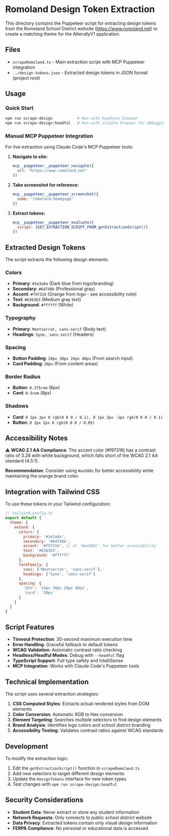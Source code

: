 # Romoland Design Token Extraction

This directory contains the Puppeteer script for extracting design tokens from the Romoland School District website (https://www.romoland.net) to create a matching theme for the AttendlyV1 application.

## Files

- `scrapeRomoland.ts` - Main extraction script with MCP Puppeteer integration
- `../design-tokens.json` - Extracted design tokens in JSON format (project root)

## Usage

### Quick Start
```bash
npm run scrape-design           # Run with headless browser
npm run scrape-design:headful   # Run with visible browser for debugging
```

### Manual MCP Puppeteer Integration

For live extraction using Claude Code's MCP Puppeteer tools:

1. **Navigate to site:**
   ```javascript
   mcp__puppeteer__puppeteer_navigate({
     url: "https://www.romoland.net"
   })
   ```

2. **Take screenshot for reference:**
   ```javascript
   mcp__puppeteer__puppeteer_screenshot({
     name: "romoland-homepage"
   })
   ```

3. **Extract tokens:**
   ```javascript
   mcp__puppeteer__puppeteer_evaluate({
     script: [GET_EXTRACTION_SCRIPT_FROM_getExtractionScript()]
   })
   ```

## Extracted Design Tokens

The script extracts the following design elements:

### Colors
- **Primary**: `#1e3a8a` (Dark blue from logo/branding)
- **Secondary**: `#64748b` (Professional gray)
- **Accent**: `#f97316` (Orange from logo - see accessibility note)
- **Text**: `#636363` (Medium gray text)
- **Background**: `#ffffff` (White)

### Typography
- **Primary**: `Montserrat, sans-serif` (Body text)
- **Headings**: `Syne, sans-serif` (Headers)

### Spacing
- **Button Padding**: `24px 30px 24px 40px` (From search input)
- **Card Padding**: `20px` (From content areas)

### Border Radius
- **Button**: `0.375rem` (6px)
- **Card**: `0.5rem` (8px)

### Shadows
- **Card**: `0 1px 3px 0 rgb(0 0 0 / 0.1), 0 1px 2px -1px rgb(0 0 0 / 0.1)`
- **Button**: `0 1px 2px 0 rgb(0 0 0 / 0.05)`

## Accessibility Notes

⚠️ **WCAG 2.1 AA Compliance**: The accent color (#f97316) has a contrast ratio of 3.28 with white background, which falls short of the WCAG 2.1 AA standard (4.5:1).

**Recommendation**: Consider using `#ea580c` for better accessibility while maintaining the orange brand color.

## Integration with Tailwind CSS

To use these tokens in your Tailwind configuration:

```javascript
// tailwind.config.ts
export default {
  theme: {
    extend: {
      colors: {
        primary: '#1e3a8a',
        secondary: '#64748b', 
        accent: '#f97316', // or '#ea580c' for better accessibility
        text: '#636363',
        background: '#ffffff'
      },
      fontFamily: {
        sans: ['Montserrat', 'sans-serif'],
        headings: ['Syne', 'sans-serif']
      },
      spacing: {
        'btn': '24px 30px 24px 40px',
        'card': '20px'
      }
    }
  }
}
```

## Script Features

- **Timeout Protection**: 30-second maximum execution time
- **Error Handling**: Graceful fallback to default tokens
- **WCAG Validation**: Automatic contrast ratio checking
- **Headless/Headful Modes**: Debug with `--headful` flag
- **TypeScript Support**: Full type safety and IntelliSense
- **MCP Integration**: Works with Claude Code's Puppeteer tools

## Technical Implementation

The script uses several extraction strategies:

1. **CSS Computed Styles**: Extracts actual rendered styles from DOM elements
2. **Color Conversion**: Automatic RGB to Hex conversion
3. **Element Targeting**: Searches multiple selectors to find design elements
4. **Brand Analysis**: Identifies logo colors and school district branding
5. **Accessibility Testing**: Validates contrast ratios against WCAG standards

## Development

To modify the extraction logic:

1. Edit the `getExtractionScript()` function in `scrapeRomoland.ts`
2. Add new selectors to target different design elements
3. Update the `DesignTokens` interface for new token types
4. Test changes with `npm run scrape-design:headful`

## Security Considerations

- **Student Data**: Never extract or store any student information
- **Network Requests**: Only connects to public school district website
- **Data Privacy**: Extracted tokens contain only visual design information
- **FERPA Compliance**: No personal or educational data is accessed